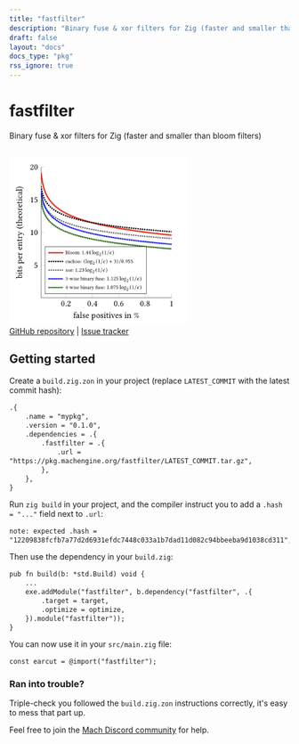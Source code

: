 ```yaml
---
title: "fastfilter"
description: "Binary fuse & xor filters for Zig (faster and smaller than bloom filters)"
draft: false
layout: "docs"
docs_type: "pkg"
rss_ignore: true
---
```


# fastfilter

Binary fuse & xor filters for Zig (faster and smaller than bloom filters)

<div style="display: flex; flex-direction: column; justify-content: space-between; align-items: left; margin-bottom: 1rem;">
    <a href="/img/fastfilter.png"><img src="/img/fastfilter.png" style="width: 20rem; margin-top: 1rem;"></a>
    <span>
        <a href="https://github.com/hexops/fastfilter">GitHub repository</a> | <a href="https://github.com/hexops/fastfilter/issues">Issue tracker</a>
    </span>
</div>

## Getting started

Create a `build.zig.zon` in your project (replace `LATEST_COMMIT` with the latest commit hash):

```zig
.{
    .name = "mypkg",
    .version = "0.1.0",
    .dependencies = .{
        .fastfilter = .{
            .url = "https://pkg.machengine.org/fastfilter/LATEST_COMMIT.tar.gz",
        },
    },
}
```

Run `zig build` in your project, and the compiler instruct you to add a `.hash = "..."` field next to `.url`:

```
note: expected .hash = "12209838fcfb7a77d2d6931efdc7448c033a1b7dad11d082c94bbeeba9d1038cd311",
```

Then use the dependency in your `build.zig`:

```zig
pub fn build(b: *std.Build) void {
    ...
    exe.addModule("fastfilter", b.dependency("fastfilter", .{
        .target = target,
        .optimize = optimize,
    }).module("fastfilter"));
}
```

You can now use it in your `src/main.zig` file:

```zig
const earcut = @import("fastfilter");
```

### Ran into trouble?

Triple-check you followed the `build.zig.zon` instructions correctly, it's easy to mess that part up.

Feel free to join the [Mach Discord community](../../discord) for help.
